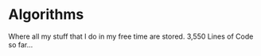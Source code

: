 # Algorithms
Where all my stuff that I do in my free time are stored.
3,550 Lines of Code so far... 

